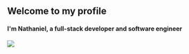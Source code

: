 ## Welcome to my profile

#### I'm Nathaniel, a full-stack developer and software engineer 



<a href="https://github.com/nonstopper0">
  <img align="center" src="https://github-readme-stats.anuraghazra1.vercel.app/api/top-langs/?username=nonstopper0&layout=compact&theme=radical" />
</a>
